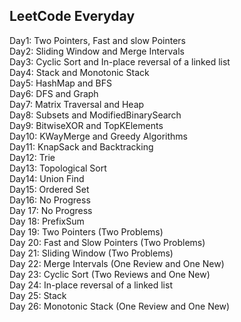 ## LeetCode Everyday

Day1: Two Pointers, Fast and slow Pointers<br/>
Day2: Sliding Window and Merge Intervals<br/>
Day3: Cyclic Sort and In-place reversal of a linked list<br/>
Day4: Stack and Monotonic Stack<br/>
Day5: HashMap and BFS<br/>
Day6: DFS and Graph<br/>
Day7: Matrix Traversal and Heap <br/>
Day8: Subsets and ModifiedBinarySearch<br/>
Day9: BitwiseXOR and TopKElements <br/>
Day10: KWayMerge and Greedy Algorithms <br/>
Day11: KnapSack and Backtracking <br/>
Day12: Trie<br/>
Day13: Topological Sort <br/>
Day14: Union Find <br/>
Day15: Ordered Set <br/>
Day16: No Progress <br/>
Day 17: No Progress <br/>
Day 18: PrefixSum <br/>
Day 19: Two Pointers (Two Problems) <br/>
Day 20: Fast and Slow Pointers (Two Problems) <br/>
Day 21: Sliding Window (Two Problems) <br/>
Day 22: Merge Intervals (One Review and One New) <br/>
Day 23: Cyclic Sort (Two Reviews and One New) <br/>
Day 24: In-place reversal of a linked list <br/>
Day 25: Stack <br/>
Day 26: Monotonic Stack (One Review and One New) <br/>